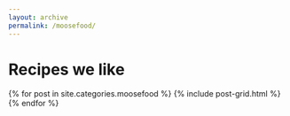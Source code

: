 ```yaml
---
layout: archive
permalink: /moosefood/
---
```


# Recipes we like

<div class="tiles">
{% for post in site.categories.moosefood %}
  {% include post-grid.html %}
{% endfor %}
</div><!-- /.tiles -->
